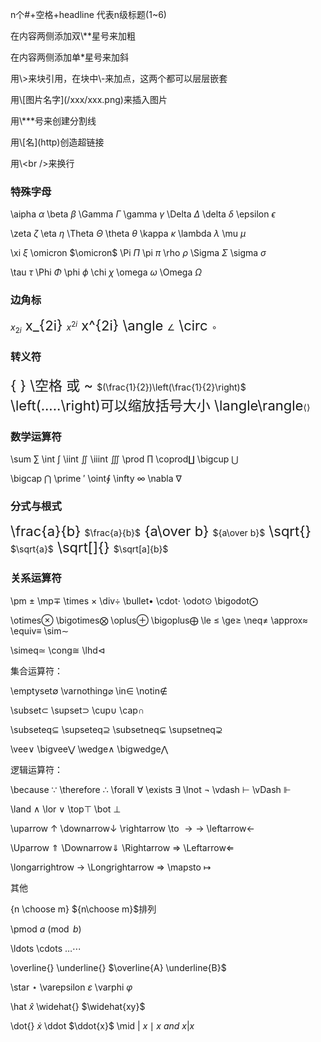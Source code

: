 n个#+空格+headline 代表n级标题(1~6)

在内容两侧添加双\\*\*星号来加粗

在内容两侧添加单\*星号来加斜

用\\\>来块引用，在块中\\\-来加点，这两个都可以层层嵌套

用\\\[图片名字](/xxx/xxx.png)来插入图片

用\\\**\*号来创建分割线

用\\\[名](http)创造超链接

用\\\<br />来换行<br />

### 特殊字母

\aipha<span data-type="text" style="background-color: var(--b3-font-background4); color: var(--b3-font-color8);" parent-style="font-size: 22px; background-color: var(--b3-card-success-background); color: var(--b3-card-success-color);"> </span>$\alpha$<span data-type="text" style="background-color: var(--b3-font-background4); color: var(--b3-font-color8);" parent-style="font-size: 22px; background-color: var(--b3-card-success-background); color: var(--b3-card-success-color);">	</span>	\beta $\beta$		\Gamma $\Gamma$		\gamma $\gamma$		\Delta $\Delta$		\delta $\delta$		\epsilon $\epsilon$

\zeta<span data-type="text" style="color: var(--b3-font-color8);" parent-style="background-color: var(--b3-card-success-background); color: var(--b3-card-success-color); font-size: 22px;"> </span>$\zeta$		\eta $\eta$		\Theta $\Theta$<span data-type="text" style="color: var(--b3-font-color8);" parent-style="background-color: var(--b3-card-success-background); color: var(--b3-card-success-color); font-size: 22px;">	</span>	\theta $\theta$<span data-type="text" style="color: var(--b3-font-color8);" parent-style="background-color: var(--b3-card-success-background); color: var(--b3-card-success-color); font-size: 22px;">	</span>	\kappa $\kappa$<span data-type="text" style="color: var(--b3-font-color8);" parent-style="background-color: var(--b3-card-success-background); color: var(--b3-card-success-color); font-size: 22px;">	</span>	\lambda $\lambda$		\mu $\mu$

\xi $\xi$		\omicron $\omicron$		\Pi $\Pi$		\pi $\pi$		\rho $\rho$		\Sigma $\Sigma$		\sigma $\sigma$

\tau $\tau$		\Phi $\Phi$		\phi $\phi$		\chi $\chi$		\omega $\omega$		\Omega $\Omega$

### 边角标

$x_{2i}$<span data-type="text" style="font-size: 22px; background-color: var(--b3-font-background3);"> x_{2i}		</span>$x^{2i}$<span data-type="text" style="font-size: 22px; background-color: var(--b3-font-background3);"> x^{2i}		\angle </span>$\angle$<span data-type="text" style="font-size: 22px; background-color: var(--b3-font-background3);">		\circ </span>$\circ$

### 转义符

<span data-type="text" style="background-color: var(--b3-font-background9); font-size: 22px;">\{ \}		\空格 或 ~ 		</span>$(\frac{1}{2})\left(\frac{1}{2}\right)$<span data-type="text" style="background-color: var(--b3-font-background9); font-size: 22px;"> \left(.....\right)可以缩放括号大小		\langle\rangle</span>$\langle$$\rangle$

### 数学运算符

\sum $\sum$		\int $\int$ \iint $\iint$	\iiint $\iiint$			\prod $\prod$ 		\coprod$\coprod$		\bigcup $\bigcup$

\bigcap $\bigcap$		\prime $\prime$		 \oint$\oint$		 \infty $\infty$ 		\nabla $\nabla$

### 分式与根式

<span data-type="text" style="background-color: var(--b3-font-background3); font-size: 22px;">\frac{a}{b} </span>$\frac{a}{b}$<span data-type="text" style="background-color: var(--b3-font-background3); font-size: 22px;">		{a\over b} </span>${a\over b}$<span data-type="text" style="background-color: var(--b3-font-background3); font-size: 22px;">		\sqrt{} </span>$\sqrt{a}$<span data-type="text" style="background-color: var(--b3-font-background3); font-size: 22px;"> 		\sqrt[]{} </span>$\sqrt[a]{b}$

### 关系运算符

\pm $\pm$ \mp$\mp$ \times $\times$ \div$\div$ \bullet$\bullet$ \cdot$\cdot$ \odot$\odot$ \bigodot$\bigodot$

\otimes$\otimes$ \bigotimes$\bigotimes$ \oplus$\oplus$ \bigoplus$\bigoplus$ \le $\leq$ \ge$\geq$ \neq$\neq$ \approx$\approx$ \equiv$\equiv$ \sim$\sim$

\simeq$\simeq$ \cong$\cong$ \lhd$\lhd$

集合运算符：

\emptyset$\emptyset$ \varnothing$\varnothing$ \in$\in$ \notin$\notin$

\subset$\subset$ \supset$\supset$ \cup$\cup$ \cap$\cap$

\subseteq$\subseteq$ \supseteq$\supseteq$ \subsetneq$\subsetneq$ \supsetneq$\supsetneq$

\vee$\vee$ \bigvee$\bigvee$ \wedge$\wedge$ \bigwedge$\bigwedge$

逻辑运算符：

\because $\because$ \therefore $\therefore$ \forall $\forall$ \exists $\exists$ \lnot $\lnot$ \vdash $\vdash$ \vDash $\Vdash$

\land $\land$ \lor $\lor$ \top$\top$ \bot $\bot$

\uparrow $\uparrow$ \downarrow$\downarrow$ \rightarrow \\to $\rightarrow \to$ \leftarrow$\leftarrow$

\Uparrow $\Uparrow$ \Downarrow$\Downarrow$ \Rightarrow $\Rightarrow$ \Leftarrow$\Leftarrow$

\longarrightrow $\longrightarrow$ \Longrightarrow $\Longrightarrow$ \mapsto $\mapsto$

其他

{n \choose m\} ${n\choose m}$排列

\pmod $a\pmod b$

\ldots \cdots $\ldots \cdots$

\overline{} \underline{} $\overline{A} \underline{B}$

\\star $\star$ \varepsilon $\varepsilon$ \varphi $\varphi$

\hat $\hat{x}$ \widehat{} $\widehat{xy}$

 \dot{} $\dot{x}$ \ddot $\ddot{x}$ \mid | $x\mid x\ and\ x|x$
